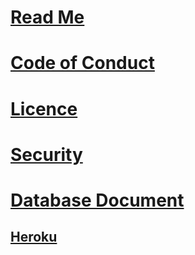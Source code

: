 # [Read Me](https://nglthu.github.io/ContainerWebPhpDev/)

# [Code of Conduct](https://nglthu.github.io/ContainerWebPhpDev/ReadMe/CODE_OF_CONDUCT)


# [Licence](https://nglthu.github.io/ContainerWebPhpDev/ReadMe/LICENSE)

# [Security](https://nglthu.github.io/ContainerWebPhpDev/ReadMe/SECURITY)

# [Database Document](https://nglthu.github.io/ContainerWebPhpDev/ReadMe/dBConnection)

## [Heroku](https://nglthu.github.io/ContainerWebPhpDev/ReadMe/postGreswithHeroku)

